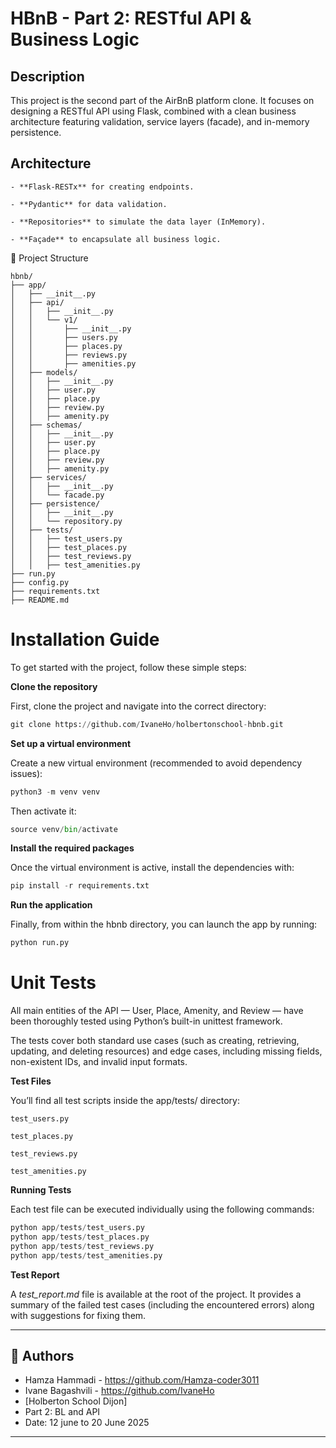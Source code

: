 # HBnB - Part 2: RESTful API & Business Logic
## Description

This project is the second part of the AirBnB platform clone.
It focuses on designing a RESTful API using Flask, combined with a clean business architecture featuring validation, service layers (facade), and in-memory persistence.

 ## Architecture

    - **Flask-RESTx** for creating endpoints.

    - **Pydantic** for data validation.

    - **Repositories** to simulate the data layer (InMemory).

    - **Façade** to encapsulate all business logic.

📁 Project Structure

```plaintext
hbnb/
├── app/
│   ├── __init__.py
│   ├── api/
│   │   ├── __init__.py
│   │   └── v1/
│   │       ├── __init__.py
│   │       ├── users.py
│   │       ├── places.py
│   │       ├── reviews.py
│   │       ├── amenities.py
│   ├── models/
│   │   ├── __init__.py
│   │   ├── user.py
│   │   ├── place.py
│   │   ├── review.py
│   │   ├── amenity.py
│   ├── schemas/
│   │   ├── __init__.py
│   │   ├── user.py
│   │   ├── place.py
│   │   ├── review.py
│   │   ├── amenity.py
│   ├── services/
│   │   ├── __init__.py
│   │   └── facade.py
│   ├── persistence/
│   │   ├── __init__.py
│   │   └── repository.py
│   ├── tests/
│   │   ├── test_users.py
│   │   ├── test_places.py
│   │   ├── test_reviews.py
│   │   ├── test_amenities.py
├── run.py
├── config.py
├── requirements.txt
├── README.md

```



# Installation Guide
To get started with the project, follow these simple steps:

**Clone the repository**

First, clone the project and navigate into the correct directory:

```python
git clone https://github.com/IvaneHo/holbertonschool-hbnb.git
```


**Set up a virtual environment**

Create a new virtual environment (recommended to avoid dependency issues):

```python
python3 -m venv venv
```

Then activate it:

```python
source venv/bin/activate
```

**Install the required packages**

Once the virtual environment is active, install the dependencies with:

```python
pip install -r requirements.txt
```


**Run the application**

Finally, from within the hbnb directory, you can launch the app by running:

```python
python run.py
```




# Unit Tests

All main entities of the API — User, Place, Amenity, and Review — have been thoroughly tested using Python’s built-in unittest framework.

The tests cover both standard use cases (such as creating, retrieving, updating, and deleting resources) and edge cases, including missing fields, non-existent IDs, and invalid input formats.

 **Test Files**

You’ll find all test scripts inside the app/tests/ directory:

    test_users.py

    test_places.py

    test_reviews.py

    test_amenities.py


**Running Tests**

Each test file can be executed individually using the following commands:

```python
python app/tests/test_users.py
python app/tests/test_places.py
python app/tests/test_reviews.py
python app/tests/test_amenities.py  
```  

**Test Report**

A *test_report.md* file is available at the root of the project.
It provides a summary of the failed test cases (including the encountered errors) along with suggestions for fixing them.

---

## 👤 Authors

* Hamza Hammadi - https://github.com/Hamza-coder3011 
* Ivane Bagashvili - https://github.com/IvaneHo
* [Holberton School Dijon]  
* Part 2: BL and API 
* Date: 12 june to 20 June 2025  

---